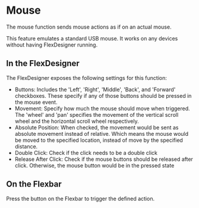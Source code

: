 # Mouse

The mouse function sends mouse actions as if on an actual mouse.

This feature emulates a standard USB mouse. It works on any devices without having FlexDesigner running.

## In the FlexDesigner

The FlexDesigner exposes the following settings for this function:

- Buttons: Includes the 'Left', 'Right', 'Middle', 'Back', and 'Forward' checkboxes. These specify if any of those buttons should be pressed in the mouse event.
- Movement: Specify how much the mouse should move when triggered. The 'wheel' and 'pan' specifies the movement of the vertical scroll wheel and the horizontal scroll wheel respectively.
- Absolute Position: When checked, the movement would be sent as absolute movement instead of relative. Which means the mouse would be moved to the specified location, instead of move by the specified distance.
- Double Click: Check if the click needs to be a double click
- Release After Click: Check if the mouse buttons should be released after click. Otherwise, the mouse button would be in the pressed state

## On the Flexbar

Press the button on the Flexbar to trigger the defined action.
